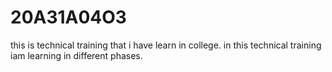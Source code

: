 # 20A31A04O3
this is technical training that i have learn in college.
in this technical training iam learning in different phases.
